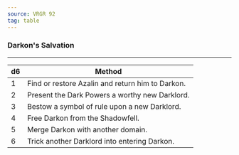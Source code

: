 ```yaml
---
source: VRGR 92
tag: table
---
```


### Darkon's Salvation
---
|d6|Method|
|----|------------|
|1|Find or restore Azalin and return him to Darkon.|
|2|Present the Dark Powers a worthy new Darklord.|
|3|Bestow a symbol of rule upon a new Darklord.|
|4|Free Darkon from the Shadowfell.|
|5|Merge Darkon with another domain.|
|6|Trick another Darklord into entering Darkon.|
